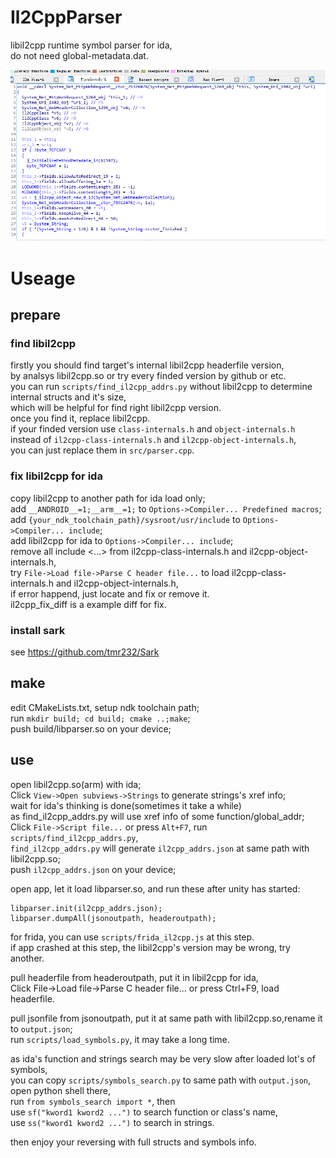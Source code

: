 # Il2CppParser  
libil2cpp runtime symbol parser for ida,  
do not need global-metadata.dat.  
  
![example](./example.png)  

# Useage  

## prepare  

### find libil2cpp  
firstly you should find target's internal libil2cpp headerfile version,  
by analsys libil2cpp.so or try every finded version by github or etc.  
you can run `scripts/find_il2cpp_addrs.py` without libil2cpp to determine internal structs and it's size,  
which will be helpful for find right libil2cpp version.  
once you find it, replace libil2cpp.  
if your finded version use `class-internals.h` and `object-internals.h`  
instead of `il2cpp-class-internals.h` and `il2cpp-object-internals.h`,  
you can just replace them in `src/parser.cpp`.  

### fix libil2cpp for ida  
copy libil2cpp to another path for ida load only;  
add `__ANDROID__=1;__arm__=1;` to `Options->Compiler... Predefined macros`;  
add `{your_ndk_toolchain_path}/sysroot/usr/include` to `Options->Compiler... include`;  
add libil2cpp for ida to `Options->Compiler... include`;  
remove all include <...> from il2cpp-class-internals.h and il2cpp-object-internals.h,  
try `File->Load file->Parse C header file...` to load il2cpp-class-internals.h and il2cpp-object-internals.h,  
if error happend, just locate and fix or remove it.  
il2cpp_fix_diff is a example diff for fix.  

### install sark  
see https://github.com/tmr232/Sark   
  
## make
edit CMakeLists.txt, setup ndk toolchain path;  
run `mkdir build; cd build; cmake ..;make`;  
push build/libparser.so on your device;  
  
## use  
open libil2cpp.so(arm) with ida;  
Click `View->Open subviews->Strings` to generate strings's xref info;  
wait for ida's thinking is done(sometimes it take a while)  
as find_il2cpp_addrs.py will use xref info of some function/global_addr;  
Click `File->Script file...` or press `Alt+F7`, run `scripts/find_il2cpp_addrs.py`,  
`find_il2cpp_addrs.py` will generate `il2cpp_addrs.json` at same path with libil2cpp.so;  
push `il2cpp_addrs.json` on your device;  
  
open app, let it load libparser.so, and run these after unity has started:  

    libparser.init(il2cpp_addrs.json);  
    libparser.dumpAll(jsonoutpath, headeroutpath);  
for frida, you can use `scripts/frida_il2cpp.js` at this step.  
if app crashed at this step, the libil2cpp's version may be wrong, try another.  

pull headerfile from headeroutpath, put it in libil2cpp for ida,  
Click File->Load file->Parse C header file... or press Ctrl+F9, load headerfile.  

pull jsonfile from jsonoutpath, put it at same path with libil2cpp.so,rename it to `output.json`;  
run `scripts/load_symbols.py`, it may take a long time.  

as ida's function and strings search may be very slow after loaded lot's of symbols,  
you can copy `scripts/symbols_search.py` to same path with `output.json`, open python shell there,  
run `from symbols_search import *`, then  
use `sf("kword1 kword2 ...")` to search function or class's name,  
use `ss("kword1 kword2 ...")` to search in strings.  

then enjoy your reversing with full structs and symbols info.  
